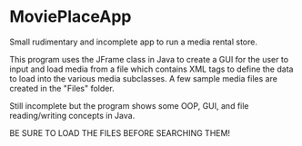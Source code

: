 # MoviePlaceApp
Small rudimentary and incomplete app to run a media rental store.

This program uses the JFrame class in Java to create a GUI for the user to input and load media from a file which contains XML tags to define the data to load into the various media subclasses. A few sample media files are created in the "Files" folder.

Still incomplete but the program shows some OOP, GUI, and file reading/writing concepts in Java.

BE SURE TO LOAD THE FILES BEFORE SEARCHING THEM!
